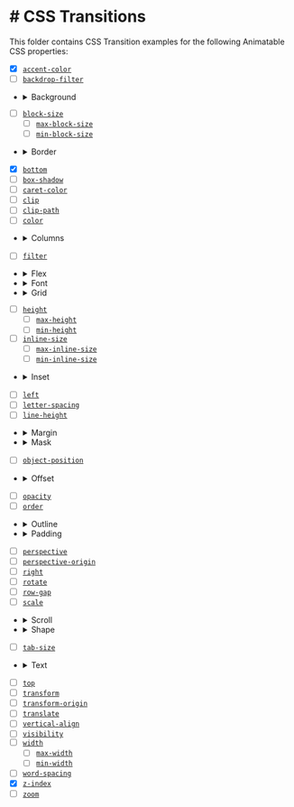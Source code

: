 # # CSS Transitions

This folder contains CSS Transition examples for the following Animatable CSS properties:

- [x] [`accent-color`](./accent-color.html)
- [ ] [`backdrop-filter`](./backdrop-filter.html)
- <details><summary>Background</summary>

    - [ ] [`background`](./background.html)
    - [x] [`background-color`](./background-color.html)
    - [ ] [`background-position`](./background-position.html)
    - [ ] [`background-size`](./background-size.html)
  </details>
- [ ] [`block-size`](./block-size.html)
    - [ ] [`max-block-size`](./max-block-size.html)
    - [ ] [`min-block-size`](./min-block-size.html)
- <details><summary>Border</summary>

    - [ ] [`border`](./border.html)
    - [ ] [`border-block-end`](./border-block-end.html)
    - [ ] [`border-block-end-color`](./border-block-end-color.html)
    - [ ] [`border-block-end-width`](./border-block-end-width.html)
    - [ ] [`border-block-start`](./border-block-start.html)
    - [ ] [`border-block-start-color`](./border-block-start-color.html)
    - [ ] [`border-block-start-width`](./border-block-start-width.html)
    - [ ] [`border-bottom`](./border-bottom.html)
    - [ ] [`border-bottom-color`](./border-bottom-color.html)
    - [ ] [`border-bottom-left-radius`](./border-bottom-left-radius.html)
    - [ ] [`border-bottom-right-radius`](./border-bottom-right-radius.html)
    - [ ] [`border-bottom-width`](./border-bottom-width.html)
    - [x] [`border-color`](./border-color.html)
    - [ ] [`border-end-end-radius`](./border-end-end-radius.html)
    - [ ] [`border-end-start-radius`](./border-end-start-radius.html)
    - [ ] [`border-image-outset`](./border-image-outset.html)
    - [ ] [`border-image-slice`](./border-image-slice.html)
    - [ ] [`border-image-width`](./border-image-width.html)
    - [ ] [`border-inline-end`](./border-inline-end.html)
    - [ ] [`border-inline-end-color`](./border-inline-end-color.html)
    - [ ] [`border-inline-end-width`](./border-inline-end-width.html)
    - [ ] [`border-inline-start`](./border-inline-start.html)
    - [ ] [`border-inline-start-color`](./border-inline-start-color.html)
    - [ ] [`border-inline-start-width`](./border-inline-start-width.html)
    - [ ] [`border-left`](./border-left.html)
    - [ ] [`border-left-color`](./border-left-color.html)
    - [ ] [`border-left-width`](./border-left-width.html)
    - [ ] [`border-radius`](./border-radius.html)
    - [ ] [`border-right`](./border-right.html)
    - [ ] [`border-right-color`](./border-right-color.html)
    - [ ] [`border-right-width`](./border-right-width.html)
    - [ ] [`border-start-end-radius`](./border-start-end-radius.html)
    - [ ] [`border-start-start-radius`](./border-start-start-radius.html)
    - [ ] [`border-top`](./border-top.html)
    - [ ] [`border-top-color`](./border-top-color.html)
    - [ ] [`border-top-left-radius`](./border-top-left-radius.html)
    - [ ] [`border-top-right-radius`](./border-top-right-radius.html)
    - [ ] [`border-top-width`](./border-top-width.html)
    - [ ] [`border-width`](./border-width.html)
  </details>
- [x] [`bottom`](./bottom.html)
- [ ] [`box-shadow`](./box-shadow.html)
- [ ] [`caret-color`](./caret-color.html)
- [ ] [`clip`](./clip.html)
- [ ] [`clip-path`](./clip-path.html)
- [ ] [`color`](./color.html)
- <details><summary>Columns</summary>

    - [ ] [`column-count`](./column-count.html)
    - [ ] [`column-gap`](./column-gap.html)
    - [ ] [`column-rule`](./column-rule.html)
    - [ ] [`column-rule-color`](./column-rule-color.html)
    - [ ] [`column-rule-width`](./column-rule-width.html)
    - [ ] [`column-width`](./column-width.html)
    - [ ] [`columns`](./columns.html)
  </details>
- [ ] [`filter`](./filter.html)
- <details><summary>Flex</summary>

    - [ ] [`flex`](./flex.html)
    - [ ] [`flex-basis`](./flex-basis.html)
    - [ ] [`flex-grow`](./flex-grow.html)
    - [ ] [`flex-shrink`](./flex-shrink.html)
  </details>
- <details><summary>Font</summary>

    - [ ] [`font`](./font.html)
    - [ ] [`font-size`](./font-size.html)
    - [ ] [`font-size-adjust`](./font-size-adjust.html)
    - [ ] [`font-stretch`](./font-stretch.html)
    - [ ] [`font-variation-settings`](./font-variation-settings.html)
    - [ ] [`font-weight`](./font-weight.html)
  </details>
- <details><summary>Grid</summary>

    - [ ] [`gap`](./gap.html)
    - [ ] [`grid-column-gap`](./grid-column-gap.html)
    - [ ] [`grid-gap`](./grid-gap.html)
    - [ ] [`grid-row-gap`](./grid-row-gap.html)
    - [ ] [`grid-template-columns`](./grid-template-columns.html)
    - [ ] [`grid-template-rows`](./grid-template-rows.html)
  </details>
- [ ] [`height`](./height.html)
    - [ ] [`max-height`](./max-height.html)
    - [ ] [`min-height`](./min-height.html)
- [ ] [`inline-size`](./inline-size.html)
    - [ ] [`max-inline-size`](./max-inline-size.html)
    - [ ] [`min-inline-size`](./min-inline-size.html)
- <details><summary>Inset</summary>

    - [ ] [`inset`](./inset.html)
    - [ ] [`inset-block`](./inset-block.html)
    - [ ] [`inset-block-end`](./inset-block-end.html)
    - [ ] [`inset-block-start`](./inset-block-start.html)
    - [ ] [`inset-inline`](./inset-inline.html)
    - [ ] [`inset-inline-end`](./inset-inline-end.html)
    - [ ] [`inset-inline-start`](./inset-inline-start.html)
  </details>
- [ ] [`left`](./left.html)
- [ ] [`letter-spacing`](./letter-spacing.html)
- [ ] [`line-height`](./line-height.html)
- <details><summary>Margin</summary>

    - [ ] [`margin`](./margin.html)
    - [ ] [`margin-block-end`](./margin-block-end.html)
    - [ ] [`margin-block-start`](./margin-block-start.html)
    - [ ] [`margin-bottom`](./margin-bottom.html)
    - [ ] [`margin-inline-end`](./margin-inline-end.html)
    - [ ] [`margin-inline-start`](./margin-inline-start.html)
    - [ ] [`margin-left`](./margin-left.html)
    - [ ] [`margin-right`](./margin-right.html)
    - [ ] [`margin-top`](./margin-top.html)
  </details>
- <details><summary>Mask</summary>

    - [ ] [`mask`](./mask.html)
    - [ ] [`mask-border`](./mask-border.html)
    - [ ] [`mask-position`](./mask-position.html)
    - [ ] [`mask-size`](./mask-size.html)
  </details>
- [ ] [`object-position`](./object-position.html)
- <details><summary>Offset</summary>

    - [ ] [`offset`](./offset.html)
    - [ ] [`offset-anchor`](./offset-anchor.html)
    - [ ] [`offset-distance`](./offset-distance.html)
    - [ ] [`offset-path`](./offset-path.html)
    - [ ] [`offset-position`](./offset-position.html)
    - [ ] [`offset-rotate`](./offset-rotate.html)
  </details>
- [ ] [`opacity`](./opacity.html)
- [ ] [`order`](./order.html)
- <details><summary>Outline</summary>

    - [ ] [`outline`](./outline.html)
    - [ ] [`outline-color`](./outline-color.html)
    - [ ] [`outline-offset`](./outline-offset.html)
    - [ ] [`outline-width`](./outline-width.html)
  </details>
- <details><summary>Padding</summary>

    - [ ] [`padding`](./padding.html)
    - [ ] [`padding-block-end`](./padding-block-end.html)
    - [ ] [`padding-block-start`](./padding-block-start.html)
    - [ ] [`padding-bottom`](./padding-bottom.html)
    - [ ] [`padding-inline-end`](./padding-inline-end.html)
    - [ ] [`padding-inline-start`](./padding-inline-start.html)
    - [ ] [`padding-left`](./padding-left.html)
    - [ ] [`padding-right`](./padding-right.html)
    - [ ] [`padding-top`](./padding-top.html)
  </details>
- [ ] [`perspective`](./perspective.html)
- [ ] [`perspective-origin`](./perspective-origin.html)
- [ ] [`right`](./right.html)
- [ ] [`rotate`](./rotate.html)
- [ ] [`row-gap`](./row-gap.html)
- [ ] [`scale`](./scale.html)
- <details><summary>Scroll</summary>

    - [ ] [`scroll-margin`](./scroll-margin.html)
    - [ ] [`scroll-margin-block`](./scroll-margin-block.html)
    - [ ] [`scroll-margin-block-end`](./scroll-margin-block-end.html)
    - [ ] [`scroll-margin-block-start`](./scroll-margin-block-start.html)
    - [ ] [`scroll-margin-bottom`](./scroll-margin-bottom.html)
    - [ ] [`scroll-margin-inline`](./scroll-margin-inline.html)
    - [ ] [`scroll-margin-inline-end`](./scroll-margin-inline-end.html)
    - [ ] [`scroll-margin-inline-start`](./scroll-margin-inline-start.html)
    - [ ] [`scroll-margin-left`](./scroll-margin-left.html)
    - [ ] [`scroll-margin-right`](./scroll-margin-right.html)
    - [ ] [`scroll-margin-top`](./scroll-margin-top.html)
    - [ ] [`scroll-padding`](./scroll-padding.html)
    - [ ] [`scroll-padding-block`](./scroll-padding-block.html)
    - [ ] [`scroll-padding-block-end`](./scroll-padding-block-end.html)
    - [ ] [`scroll-padding-block-start`](./scroll-padding-block-start.html)
    - [ ] [`scroll-padding-bottom`](./scroll-padding-bottom.html)
    - [ ] [`scroll-padding-inline`](./scroll-padding-inline.html)
    - [ ] [`scroll-padding-inline-end`](./scroll-padding-inline-end.html)
    - [ ] [`scroll-padding-inline-start`](./scroll-padding-inline-start.html)
    - [ ] [`scroll-padding-left`](./scroll-padding-left.html)
    - [ ] [`scroll-padding-right`](./scroll-padding-right.html)
    - [ ] [`scroll-padding-top`](./scroll-padding-top.html)
    - [ ] [`scroll-snap-coordinate`](./scroll-snap-coordinate.html)
    - [ ] [`scroll-snap-destination`](./scroll-snap-destination.html)
    - [ ] [`scrollbar-color`](./scrollbar-color.html)
  </details>
- <details><summary>Shape</summary>

    - [ ] [`shape-image-threshold`](./shape-image-threshold.html)
    - [ ] [`shape-margin`](./shape-margin.html)
    - [ ] [`shape-outside`](./shape-outside.html)
  </details>
- [ ] [`tab-size`](./tab-size.html)
- <details><summary>Text</summary>

    - [ ] [`text-decoration`](./text-decoration.html)
    - [ ] [`text-decoration-color`](./text-decoration-color.html)
    - [ ] [`text-decoration-thickness`](./text-decoration-thickness.html)
    - [ ] [`text-emphasis`](./text-emphasis.html)
    - [ ] [`text-emphasis-color`](./text-emphasis-color.html)
    - [ ] [`text-indent`](./text-indent.html)
    - [ ] [`text-shadow`](./text-shadow.html)
    - [ ] [`text-underline-offset`](./text-underline-offset.html)
  </details>
- [ ] [`top`](./top.html)
- [ ] [`transform`](./transform.html)
- [ ] [`transform-origin`](./transform-origin.html)
- [ ] [`translate`](./translate.html)
- [ ] [`vertical-align`](./vertical-align.html)
- [ ] [`visibility`](./visibility.html)
- [ ] [`width`](./width.html)
    - [ ] [`max-width`](./max-width.html)
    - [ ] [`min-width`](./min-width.html)
- [ ] [`word-spacing`](./word-spacing.html)
- [x] [`z-index`](./z-index.html)
- [ ] [`zoom`](./zoom.html)
